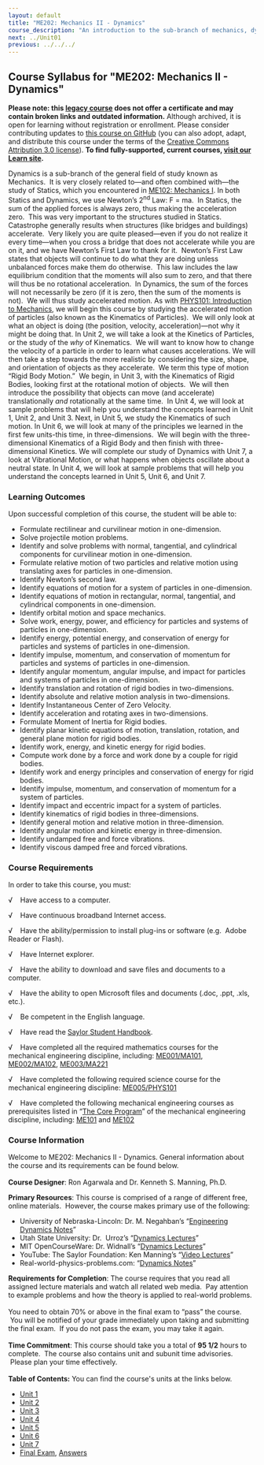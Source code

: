 ```yaml
---
layout: default
title: "ME202: Mechanics II - Dynamics"
course_description: "An introduction to the sub-branch of mechanics, dynamics. Topics include Newtonian mechanics, particle kinetics and kinematics, coordinate systems, work and energy, conservation of momentum, angular momentum, moments of inertia, multidimensional kinetics and vibration."
next: ../Unit01
previous: ../../../
---
```

Course Syllabus for "ME202: Mechanics II - Dynamics"
----------------------------------------------------

**Please note: this [legacy course](https://sayloracademy.zendesk.com/hc/en-us/articles/206089967) does not offer a certificate and may contain 
broken links and outdated information.** Although archived, it is open 
for learning without registration or enrollment. Please consider contributing 
updates to [this course on GitHub](https://github.com/saylordotorg/course_me202) 
(you can also adopt, adapt, and distribute this course under the terms of 
the [Creative Commons Attribution 3.0 license](http://creativecommons.org/licenses/by/3.0/)). **To find fully-supported, current courses, [visit our 
Learn site](https://learn.saylor.org).**

Dynamics is a sub-branch of the general field of study known as
Mechanics.  It is very closely related to—and often combined with—the
study of Statics, which you encountered in [ME102: Mechanics
I](http://www.saylor.org/courses/me102/). In both Statics and Dynamics,
we use Newton’s 2<sup>nd</sup> Law: F = ma.  In Statics, the sum of the
applied forces is always zero, thus making the acceleration zero.  This
was very important to the structures studied in Statics.  Catastrophe
generally results when structures (like bridges and buildings)
accelerate.  Very likely you are quite pleased—even if you do not
realize it every time—when you cross a bridge that does not accelerate
while you are on it, and we have Newton’s First Law to thank for it. 
Newton’s First Law states that objects will continue to do what they are
doing unless unbalanced forces make them do otherwise.  This law
includes the law equilibrium condition that the moments will also sum to
zero, and that there will thus be no rotational acceleration.  In
Dynamics, the sum of the forces will not necessarily be zero (if it is
zero, then the sum of the moments is not).  We will thus study
accelerated motion. As with [PHYS101: Introduction to
Mechanics](http://www.saylor.org/courses/phys101/), we will begin this
course by studying the accelerated motion of particles (also known as
the Kinematics of Particles).  We will only look at what an object is
doing (the position, velocity, acceleration)—not why it might be doing
that. In Unit 2, we will take a look at the Kinetics of Particles, or
the study of the *why* of Kinematics.  We will want to know how to
change the velocity of a particle in order to learn what causes
accelerations. We will then take a step towards the more realistic by
considering the size, shape, and orientation of objects as they
accelerate.  We term this type of motion “Rigid Body Motion.”  We begin,
in Unit 3, with the Kinematics of Rigid Bodies, looking first at the
rotational motion of objects.  We will then introduce the possibility
that objects can move (and accelerate) translationally *and*
rotationally at the same time.  In Unit 4, we will look at sample
problems that will help you understand the concepts learned in Unit 1,
Unit 2, and Unit 3. Next, in Unit 5, we study the Kinematics of such
motion. In Unit 6, we will look at many of the principles we learned in
the first few units-this time, in three-dimensions.  We will begin with
the three-dimensional Kinematics of a Rigid Body and then finish with
three-dimensional Kinetics. We will complete our study of Dynamics with
Unit 7, a look at Vibrational Motion, or what happens when objects
oscillate about a neutral state. In Unit 4, we will look at sample
problems that will help you understand the concepts learned in Unit 5,
Unit 6, and Unit 7.

### Learning Outcomes

Upon successful completion of this course, the student will be able
to:  
  

-   Formulate rectilinear and curvilinear motion in one-dimension.
-   Solve projectile motion problems.
-   Identify and solve problems with normal, tangential, and cylindrical
    components for curvilinear motion in one-dimension.
-   Formulate relative motion of two particles and relative motion using
    translating axes for particles in one-dimension.
-   Identify Newton’s second law.
-   Identify equations of motion for a system of particles in
    one-dimension.
-   Identify equations of motion in rectangular, normal, tangential, and
    cylindrical components in one-dimension.
-   Identify orbital motion and space mechanics.
-   Solve work, energy, power, and efficiency for particles and systems
    of particles in one-dimension. 
-   Identify energy, potential energy, and conservation of energy for
    particles and systems of particles in one-dimension.
-   Identify impulse, momentum, and conservation of momentum for
    particles and systems of particles in one-dimension.
-   Identify angular momentum, angular impulse, and impact for particles
    and systems of particles in one-dimension.
-   Identify translation and rotation of rigid bodies in
    two-dimensions. 
-   Identify absolute and relative motion analysis in two-dimensions. 
-   Identify Instantaneous Center of Zero Velocity. 
-   Identify acceleration and rotating axes in two-dimensions.
-   Formulate Moment of Inertia for Rigid bodies.
-   Identify planar kinetic equations of motion, translation, rotation,
    and general plane motion for rigid bodies. 
-   Identify work, energy, and kinetic energy for rigid bodies.
-   Compute work done by a force and work done by a couple for rigid
    bodies.
-   Identify work and energy principles and conservation of energy for
    rigid bodies.
-   Identify impulse, momentum, and conservation of momentum for a
    system of particles.
-   Identify impact and eccentric impact for a system of particles.
-   Identify kinematics of rigid bodies in three-dimensions.
-   Identify general motion and relative motion in three-dimension. 
-   Identify angular motion and kinetic energy in three-dimension. 
-   Identify undamped free and force vibrations.
-   Identify viscous damped free and forced vibrations.  

### Course Requirements

In order to take this course, you must:  
  
 √    Have access to a computer.  
  
 √    Have continuous broadband Internet access.  
  
 √    Have the ability/permission to install plug-ins or software (e.g.
 Adobe Reader or Flash).  
  
 √    Have Internet explorer.  
  
 √    Have the ability to download and save files and documents to a
computer.  
  
 √    Have the ability to open Microsoft files and documents (.doc,
.ppt, .xls, etc.).  
  
 √    Be competent in the English language.  
  
 √    Have read the [Saylor Student
Handbook](http://www.saylor.org/site/wp-content/uploads/2012/05/Saylor-StudentHandbook.pdf).  
  
 √    Have completed all the required mathematics courses for the
mechanical engineering discipline, including:
[ME001/MA101](http://www.saylor.org/courses/me001/),
[ME002/MA102](http://www.saylor.org/courses/me002/), [ME003/MA221](http://www.saylor.org/courses/me003/)  
  
 √    Have completed the following required science course for the
mechanical engineering
discipline: [ME005/PHYS101](http://www.saylor.org/courses/me005/)  
  
 √    Have completed the following mechanical engineering courses as
prerequisites listed in “[The Core
Program](http://www.saylor.org/majors/mechanical-engineering/)” of the
mechanical engineering discipline, including:
[ME101](http://www.saylor.org/courses/me101/) and
[ME102](http://www.saylor.org/courses/me102/)

### Course Information

Welcome to ME202: Mechanics II - Dynamics. General information about the
course and its requirements can be found below.  
    
 **Course Designer**: Ron Agarwala and Dr. Kenneth S. Manning, Ph.D.   
  
 **Primary Resources**: This course is comprised of a range of different
free, online materials.  However, the course makes primary use of the
following:  

-   University of Nebraska-Lincoln: Dr. M. Negahban’s “[Engineering
    Dynamics Notes](http://emweb.unl.edu/NEGAHBAN/EM373/Intro.htm)”
-   Utah State University: Dr.  Urroz’s “[Dynamics
    Lectures](http://imrl.usu.edu/engineering/Dynamics/pages/LectureNotesLink.html)”
-   MIT OpenCourseWare: Dr. Widnall’s “[Dynamics
    Lectures](http://ocw.mit.edu/courses/aeronautics-and-astronautics/16-07-dynamics-fall-2009/lecture-notes/)”
-   YouTube: The Saylor Foundation: Ken Manning’s “[Video
    Lectures](http://www.youtube.com/watch?v=NAejIRZmhAE)”
-   Real-world-physics-problems.com: “[Dynamics
    Notes](http://www.real-world-physics-problems.com/dynamics.html)”

**Requirements for Completion**: The course requires that you read all
assigned lecture materials and watch all related web media.  Pay
attention to example problems and how the theory is applied to
real-world problems.  
    
 You need to obtain 70% or above in the final exam to “pass” the course.
 You will be notified of your grade immediately upon taking and
submitting the final exam.  If you do not pass the exam, you may take it
again.  
    
 **Time Commitment**: This course should take you a total of **95 1/2**
hours to complete.  The course also contains unit and subunit time
advisories.  Please plan your time effectively.  
    
**Table of Contents:** You can find the course's units at the links below.

- [Unit 1](https://legacy.saylor.org/me202/Unit01/)
- [Unit 2](https://legacy.saylor.org/me202/Unit02/)
- [Unit 3](https://legacy.saylor.org/me202/Unit03/)
- [Unit 4](https://legacy.saylor.org/me202/Unit04/)
- [Unit 5](https://legacy.saylor.org/me202/Unit05/)
- [Unit 6](https://legacy.saylor.org/me202/Unit06/)
- [Unit 7](https://legacy.saylor.org/me202/Unit07/)
- [Final Exam](http://saylordotorg.github.io/LegacyExams/ME/ME202/ME202-FinalExam.html), [Answers](http://saylordotorg.github.io/LegacyExams/ME/ME202/ME202-FinalExam-Answers.html)
